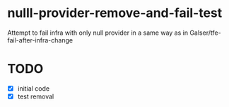 # nulll-provider-remove-and-fail-test
Attempt to fail infra with only null provider in a same way as in Galser/tfe-fail-after-infra-change

# TODO

- [x] initial code
- [x] test removal

